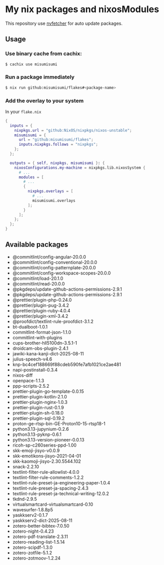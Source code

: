 # My nix packages and nixosModules

This repository use [nvfetcher](https://github.com/berberman/nvfetcher.git) for auto update packages.

## Usage

### Use binary cache from cachix:

```sh
$ cachix use misumisumi
```

### Run a package immediately

```sh
$ nix run github:misumisumi/flakes#<package-name>
```

### Add the overlay to your system

In your `flake.nix`

```nix
{
  inputs = {
    nixpkgs.url = "github:NixOS/nixpkgs/nixos-unstable";
    misumisumi = {
      url = "github:misumisumi/flakes";
      inputs.nixpkgs.follows = "nixpkgs";
    };
  };

  outputs = { self, nixpkgs, misumisumi }: {
    nixosConfigurations.my-machine = nixpkgs.lib.nixosSystem {
      # ...
      modules = [
        # ...
        {
          nixpkgs.overlays = [
            # ...
            misumisumi.overlays
          ];
        }
      ];
    };
  };
}

```

## Available packages

  - @commitlint/config-angular-20.0.0
  - @commitlint/config-conventional-20.0.0
  - @commitlint/config-patternplate-20.0.0
  - @commitlint/config-workspace-scopes-20.0.0
  - @commitlint/load-20.1.0
  - @commitlint/read-20.0.0
  - @pkgdeps/update-github-actions-permissions-2.9.1
  - @pkgdeps/update-github-actions-permissions-2.9.1
  - @prettier/plugin-php-0.24.0
  - @prettier/plugin-pug-3.4.2
  - @prettier/plugin-ruby-4.0.4
  - @prettier/plugin-xml-3.4.2
  - @proofdict/textlint-rule-proofdict-3.1.2
  - bt-dualboot-1.0.1
  - commitlint-format-json-1.1.0
  - commitlint-with-plugins
  - cups-brother-hll5100dn-3.5.1-1
  - droidcam-obs-plugin-2.4.1
  - jawiki-kana-kanji-dict-2025-08-11
  - julius-speech-v4.6
  - knp-bc4cef188669f88cdeb590fe7afb1021ce2ae481
  - napi-postinstall-0.3.4
  - nixos-diff
  - openpace-1.1.3
  - ppp-scripts-2.5.2
  - prettier-plugin-go-template-0.0.15
  - prettier-plugin-kotlin-2.1.0
  - prettier-plugin-nginx-1.0.3
  - prettier-plugin-rust-0.1.9
  - prettier-plugin-sh-0.18.0
  - prettier-plugin-sql-0.19.2
  - proton-ge-rtsp-bin-GE-Proton10-15-rtsp18-1
  - python3.13-jupynium-0.2.6
  - python3.13-pyknp-0.6.1
  - python3.13-version-pioneer-0.0.13
  - ricoh-sp-c260series-ppd-1.00
  - skk-emoji-jisyo-v0.0.9
  - skk-emotikons-jisyo-2021-04-01
  - skk-kaomoji-jisyo-2.30.5544.102
  - snack-2.2.10
  - textlint-filter-rule-allowlist-4.0.0
  - textlint-filter-rule-comments-1.2.2
  - textlint-rule-preset-ja-engineering-paper-1.0.4
  - textlint-rule-preset-ja-spacing-2.4.3
  - textlint-rule-preset-ja-technical-writing-12.0.2
  - tkdnd-2.9.5
  - virtualsmartcard-virtualsmartcard-0.10
  - wavesurfer-1.8.8p5
  - yaskkserv2-0.1.7
  - yaskkserv2-dict-2025-08-11
  - zotero-better-bibtex-7.0.50
  - zotero-night-0.4.23
  - zotero-pdf-translate-2.3.11
  - zotero-reading-list-1.5.14
  - zotero-scipdf-1.3.0
  - zotero-zotfile-5.1.2
  - zotero-zotmoov-1.2.24

